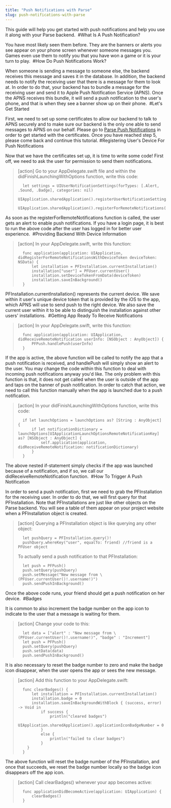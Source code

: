 ```yaml
---
title: "Push Notifications with Parse"
slug: push-notifications-with-parse
---
```


This guide will help you get started with push notifications and help you use it along with your Parse backend.
​
#What Is A Push Notification?

You have most likely seen them before. They are the banners or alerts you see appear on your phone screen whenever someone messages you. Games even use them to notify you that you have won a game or it is your turn to play.
​
#How Do Push Notifications Work?

When someone is sending a message to someone else, the backend receives this message and saves it in the database. In addition, the backend needs to notify the receiving user that there is a message for them to look at. In order to do that, your backend has to bundle a message for the receiving user and send it to Apple Push Notification Service (APNS). Once the APNS receives this bundle, it will send a push notification to the user's phone, and that is when they see a banner show up on their phone.
​
#Let's Get Started

First, we need to set up some certificates to allow our backend to talk to APNS securely and to make sure our backend is the only one able to send messages to APNS on our behalf. Please go to [Parse Push Notifications](https://parse.com/tutorials/ios-push-notifications) in order to get started with the certificates. Once you have reached step 5, please come back and continue this tutorial.
​
#Registering User's Device For Push Notifications

Now that we have the certificates set up, it is time to write some code! First off, we need to ask the user for permission to send them notifications.
​
> [action]
> Go to your AppDelegate.swift file and within the didFinishLaunchingWithOptions function, write this code:
>
>		let settings = UIUserNotificationSettings(forTypes: [.Alert, .Sound, .Badge], categories: nil)
>       UIApplication.sharedApplication().registerUserNotificationSettings(settings)
>       UIApplication.sharedApplication().registerForRemoteNotifications()

As soon as the registerForRemoteNotifications function is called, the user gets an alert to enable push notifications. If you have a login page, it is best to run the above code after the user has logged in for better user experience.
​
#Providing Backend With Device Information
​
> [action]
> In your AppDelegate.swift, write this function:
>
>       func application(application: UIApplication, didRegisterForRemoteNotificationsWithDeviceToken deviceToken: NSData) {
>           let installation = PFInstallation.currentInstallation()
>           installation["user"] = PFUser.currentUser()
>           installation.setDeviceTokenFromData(deviceToken)
>           installation.saveInBackground()
>       }

PFInstallation.currentInstallation() represents the current device. We save within it user's unique device token that is provided by the iOS to the app, which APNS will use to send push to the right device. We also save the current user within it to be able to distinguish the installation against other users' installations.
​
#Getting App Ready To Receive Notifications
​
> [action]
> In your AppDelegate.swift, write this function:
>
>       func application(application: UIApplication, didReceiveRemoteNotification userInfo: [NSObject : AnyObject]) {
>           PFPush.handlePush(userInfo)
>       }

If the app is active, the above function will be called to notify the app that a push notification is received, and handlePush will simply show an alert to the user. You may change the code within this function to deal with incoming push notifications anyway you'd like. The only problem with this function is that, it does not get called when the user is outside of the app and taps on the banner of push notification. In order to catch that action, we need to call this function manually when the app is launched due to a push notification.
​
> [action]
> In your didFinishLaunchingWithOptions function, write this code:
>
>		if let launchOptions = launchOptions as? [String : AnyObject] {
>          	if let notificationDictionary = launchOptions[UIApplicationLaunchOptionsRemoteNotificationKey] as? [NSObject : AnyObject] {
> 				self.application(application, didReceiveRemoteNotification: notificationDictionary)
>           }
>       }

The above nested if-statement simply checks if the app was launched because of a notification, and if so, we call our didReceiveRemoteNotification function.
​
#How To Trigger A Push Notification

In order to send a push notification, first we need to grab the PFInstallation for the receiving user. In order to do that, we will first query for that PFInstallation. Note that PFInstallations are just like other objects on the Parse backend. You will see a table of them appear on your project website when a PFInstallation object is created.
​
> [action]
> Querying a PFInstallation object is like querying any other object:
>
>       let pushQuery = PFInstallation.query()!
>       pushQuery.whereKey("user", equalTo: friend) //friend is a PFUser object
>
> To actually send a push notification to that PFInstallation:
>
>       let push = PFPush()
>       push.setQuery(pushQuery)
>       push.setMessage("New message from \(PFUser.currentUser()!.username!)")
>       push.sendPushInBackground()

Once the above code runs, your friend should get a push notification on her device.
​
#Badges

It is common to also increment the badge number on the app icon to indicate to the user that a message is waiting for them.
​
> [action]
> Change your code to this:
>
>       let data = ["alert" : "New message from \(PFUser.currentUser()!.username!)", "badge" : "Increment"]
>       let push = PFPush()
>       push.setQuery(pushQuery)
>       push.setData(data)
>       push.sendPushInBackground()

It is also necessary to reset the badge number to zero and make the badge icon disappear, when the user opens the app or sees the new message.
​
> [action]
> Add this function to your AppDelegate.swift:
>
> 		func clearBadges() {
>        	let installation = PFInstallation.currentInstallation()
>	        installation.badge = 0
>	        installation.saveInBackgroundWithBlock { (success, error) -> Void in
>	            if success {
>	                println("cleared badges")
>	                UIApplication.sharedApplication().applicationIconBadgeNumber = 0
>	            }
>	            else {
>	                println("failed to clear badges")
>	            }
>         }
>  		}


The above function will reset the badge number of the PFInstallation, and once that succeeds, we reset the badge number locally so the badge icon disappears off the app icon.
​
> [action]
> Call clearBadges() whenever your app becomes active:
>
>		func applicationDidBecomeActive(application: UIApplication) {
>        	clearBadges()
>		}
